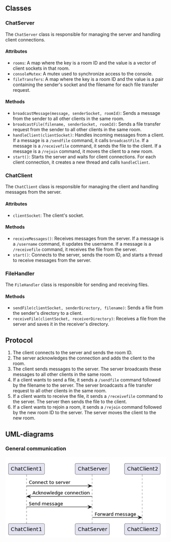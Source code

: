 ## Classes

### ChatServer

The `ChatServer` class is responsible for managing the server and handling client connections.

#### Attributes

- `rooms`: A map where the key is a room ID and the value is a vector of client sockets in that room.
- `consoleMutex`: A mutex used to synchronize access to the console.
- `fileTransfers`: A map where the key is a room ID and the value is a pair containing the sender's socket and the filename for each file transfer request.

#### Methods

- `broadcastMessage(message, senderSocket, roomId)`: Sends a message from the sender to all other clients in the same room.
- `broadcastFile(filename, senderSocket, roomId)`: Sends a file transfer request from the sender to all other clients in the same room.
- `handleClient(clientSocket)`: Handles incoming messages from a client. If a message is a `/sendfile` command, it calls `broadcastFile`. If a message is a `/receivefile` command, it sends the file to the client. If a message is a `/rejoin` command, it moves the client to a new room.
- `start()`: Starts the server and waits for client connections. For each client connection, it creates a new thread and calls `handleClient`.

### ChatClient

The `ChatClient` class is responsible for managing the client and handling messages from the server.

#### Attributes

- `clientSocket`: The client's socket.

#### Methods

- `receiveMessages()`: Receives messages from the server. If a message is a `/username` command, it updates the username. If a message is a `/receivefile` command, it receives the file from the server.
- `start()`: Connects to the server, sends the room ID, and starts a thread to receive messages from the server.

### FileHandler

The `FileHandler` class is responsible for sending and receiving files.

#### Methods

- `sendFile(clientSocket, senderDirectory, filename)`: Sends a file from the sender's directory to a client.
- `receiveFile(clientSocket, receiverDirectory)`: Receives a file from the server and saves it in the receiver's directory.

## Protocol

1. The client connects to the server and sends the room ID.
2. The server acknowledges the connection and adds the client to the room.
3. The client sends messages to the server. The server broadcasts these messages to all other clients in the same room.
4. If a client wants to send a file, it sends a `/sendfile` command followed by the filename to the server. The server broadcasts a file transfer request to all other clients in the same room.
5. If a client wants to receive the file, it sends a `/receivefile` command to the server. The server then sends the file to the client.
6. If a client wants to rejoin a room, it sends a `/rejoin` command followed by the new room ID to the server. The server moves the client to the new room.

## UML-diagrams
### General communication
![alt text](https://github.com/Mat203/Chat_Client_Server/blob/master/images/general_communication.png)
